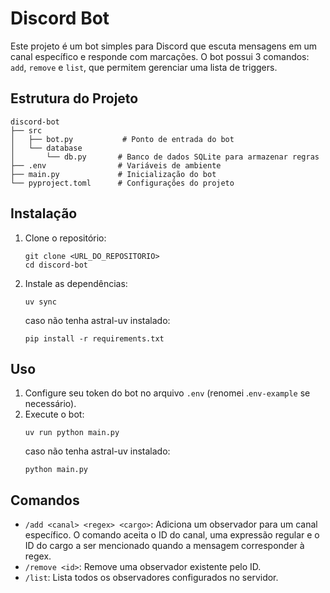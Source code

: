 # Discord Bot

Este projeto é um bot simples para Discord que escuta mensagens em um canal específico e responde com marcações. O bot possui 3 comandos: `add`, `remove` e `list`, que permitem gerenciar uma lista de triggers.

## Estrutura do Projeto

```
discord-bot
├── src
│   ├── bot.py           # Ponto de entrada do bot
│   └── database
│       └── db.py       # Banco de dados SQLite para armazenar regras
├── .env                # Variáveis de ambiente
├── main.py             # Inicialização do bot
└── pyproject.toml      # Configurações do projeto
```

## Instalação

1. Clone o repositório:
   ```
   git clone <URL_DO_REPOSITORIO>
   cd discord-bot
   ```

2. Instale as dependências:
   ```
   uv sync
   ```
   caso não tenha astral-uv instalado:
   ```
   pip install -r requirements.txt
   ```

## Uso

1. Configure seu token do bot no arquivo `.env` (renomei .`env-example` se necessário).
2. Execute o bot:
   ```
   uv run python main.py
   ```
   caso não tenha astral-uv instalado:
   ```
   python main.py
   ```

## Comandos

- `/add <canal> <regex> <cargo>`: Adiciona um observador para um canal específico. O comando aceita o ID do canal, uma expressão regular e o ID do cargo a ser mencionado quando a mensagem corresponder à regex.
- `/remove <id>`: Remove uma observador existente pelo ID.
- `/list`: Lista todos os observadores configurados no servidor.